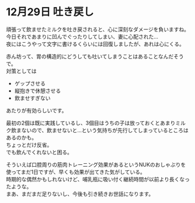 # 12月29日 吐き戻し

頑張って飲ませたミルクを吐き戻されると、心に深刻なダメージを負いますね。  
今日それであまりに凹んでぐったりしてしまい、妻に心配された…  
夜にはこうやって文字に書けるくらいには回復しましたが、あれは心にくる。

赤ん坊って、胃の構造的にどうしても吐いてしまうことはあることなんだそうで。  
対策としては

- ゲップさせる
- 縦抱きで休憩させる
- 飲ませすぎない

あたりが有効らしいです。

最初の2個は既に実践しているし、3個目はうちの子は放っておくとあまりミルク飲まないので、飲ませないと…という気持ちが先行してしまっているところはあるのかも。  
ちょっとだけ反省。  
でも飲んでくれないと困る。

そういえば口腔周りの筋肉トレーニング効果があるというNUKのおしゃぶりを使ってまだ1日ですが、早くも効果が出てきた気がしている。  
時期的な偶然かもしれないけど、哺乳瓶に吸い付く継続時間が以前より長くなったような。  
まあ、まだまだ足りないし、今後も引き続きお世話になります。
